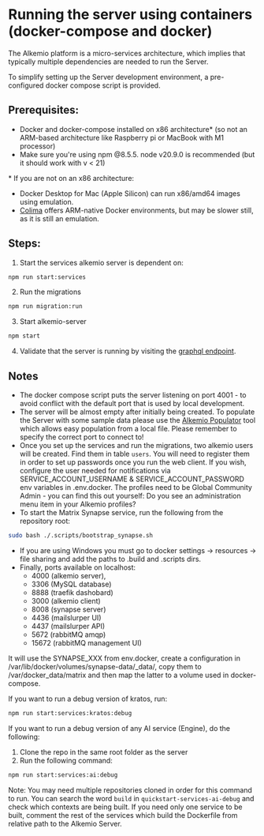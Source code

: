 # Running the server using containers (docker-compose and docker)

The Alkemio platform is a micro-services architecture, which implies that typically multiple dependencies are needed to run the Server.

To simplify setting up the Server development environment, a pre-configured docker compose script is provided.

## Prerequisites:

- Docker and docker-compose installed on x86 architecture\* (so not an ARM-based architecture like Raspberry pi or MacBook with M1 processor)
- Make sure you're using npm @8.5.5. node v20.9.0 is recommended (but it should work with v < 21)

\* If you are not on an x86 architecture:

- Docker Desktop for Mac (Apple Silicon) can run x86/amd64 images using emulation.
- [Colima](https://github.com/abiosoft/colima) offers ARM-native Docker environments, but may be slower still, as it is still an emulation.

## Steps:

1. Start the services alkemio server is dependent on:

```bash
npm run start:services
```

2. Run the migrations

```bash
npm run migration:run
```

3. Start alkemio-server

```bash
npm start
```

4. Validate that the server is running by visiting the [graphql endpoint](http://localhost:3000/graphql).

## Notes

- The docker compose script puts the server listening on port 4001 - to avoid conflict with the default port that is used by local development.
- The server will be almost empty after initially being created. To populate the Server with some sample data please use the [Alkemio Populator](http://github.com/alkem-io/Populator) tool which allows easy population from a local file. Please remember to specify the correct port to connect to!
- Once you set up the services and run the migrations, two alkemio users will be created. Find them in table `users`. You will need to register them in order to set up passwords once you run the web client. If you wish, configure the user needed for notifications via SERVICE_ACCOUNT_USERNAME & SERVICE_ACCOUNT_PASSWORD env variables in .env.docker. The profiles need to be Global Community Admin - you can find this out yourself: Do you see an administration menu item in your Alkemio profiles?
- To start the Matrix Synapse service, run the following from the repository root:

```bash
sudo bash ./.scripts/bootstrap_synapse.sh
```

- If you are using Windows you must go to docker settings -> resources -> file sharing and add the paths to .build and .scripts dirs.
- Finally, ports available on localhost:
  - 4000 (alkemio server),
  - 3306 (MySQL database)
  - 8888 (traefik dashobard)
  - 3000 (alkemio client)
  - 8008 (synapse server)
  - 4436 (mailslurper UI)
  - 4437 (mailslurper API)
  - 5672 (rabbitMQ amqp)
  - 15672 (rabbitMQ management UI)

It will use the SYNAPSE_XXX from env.docker, create a configuration in /var/lib/docker/volumes/synapse-data/\_data/, copy them to /var/docker_data/matrix and then map the latter to a volume used in docker-compose.

If you want to run a debug version of kratos, run:

```bash
npm run start:services:kratos:debug
```

If you want to run a debug version of any AI service (Engine), do the following:

1. Clone the repo in the same root folder as the server
2. Run the following command:

```bash
npm run start:services:ai:debug
```

Note: You may need multiple repositories cloned in order for this command to run. You can search the word `build` in `quickstart-services-ai-debug` and check which contexts are being built. If you need only one service to be built, comment the rest of the services which build the Dockerfile from relative path to the Alkemio Server.
